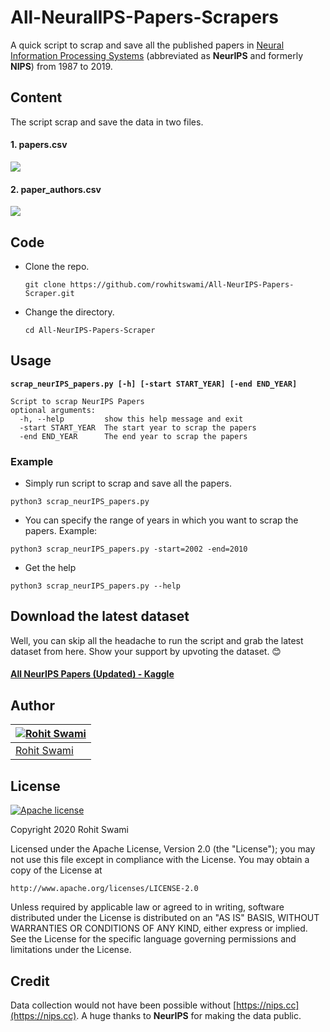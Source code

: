 # All-NeuralIPS-Papers-Scrapers

A quick script to scrap and save all the published papers in [Neural Information Processing Systems](https://nips.cc/) (abbreviated as **NeurIPS** and formerly **NIPS**) from 1987 to 2019.

## Content
The script scrap and save the data in two files.
#### 1. papers.csv

![](https://i.imgur.com/G8atzkU.png)

#### 2. paper_authors.csv

![](https://i.imgur.com/IbIqlSR.png)

## Code
  - Clone the repo.
  
    ```git clone https://github.com/rowhitswami/All-NeurIPS-Papers-Scraper.git```
  - Change the directory.
  
    ```cd All-NeurIPS-Papers-Scraper```
## Usage
**```scrap_neurIPS_papers.py [-h] [-start START_YEAR] [-end END_YEAR]```**

```
Script to scrap NeurIPS Papers
optional arguments:
  -h, --help         show this help message and exit
  -start START_YEAR  The start year to scrap the papers
  -end END_YEAR      The end year to scrap the papers
  ```
### Example
  - Simply run script to scrap and save all the papers.
  
  ```python3 scrap_neurIPS_papers.py```
  - You can specify the range of years in which you want to scrap the papers. Example:
  
  ```python3 scrap_neurIPS_papers.py -start=2002 -end=2010```
  - Get the help
  
  ```python3 scrap_neurIPS_papers.py --help```

## Download the latest dataset
Well, you can skip all the headache to run the script and grab the latest dataset from here. Show your support by upvoting the dataset. 😊

#### [All NeurIPS Papers (Updated) - Kaggle](https://www.kaggle.com/rowhitswami/nips-papers-1987-2019-updated)

## Author

[![Rohit Swami](https://avatars1.githubusercontent.com/u/16516296?v=3&s=144)](https://rohitswami.com/) |
-|
[Rohit Swami](https://rohitswami.com/) |)

## License
[![Apache license](https://img.shields.io/badge/license-apache-blue?style=for-the-badge&logo=appveyor)](http://www.apache.org/licenses/LICENSE-2.0e)

Copyright 2020 Rohit Swami

Licensed under the Apache License, Version 2.0 (the "License");
you may not use this file except in compliance with the License.
You may obtain a copy of the License at

    http://www.apache.org/licenses/LICENSE-2.0

Unless required by applicable law or agreed to in writing, software
distributed under the License is distributed on an "AS IS" BASIS,
WITHOUT WARRANTIES OR CONDITIONS OF ANY KIND, either express or implied.
See the License for the specific language governing permissions and
limitations under the License.

## Credit
Data collection would not have been possible without [https://nips.cc](https://nips.cc). A huge thanks to **NeurIPS** for making the data public.
